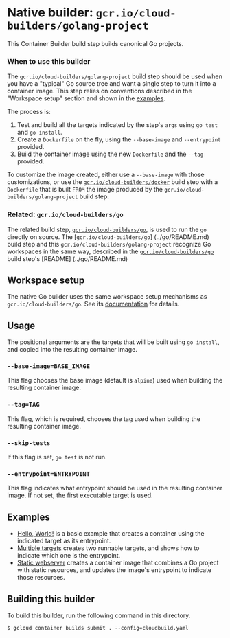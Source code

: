 # Native builder: `gcr.io/cloud-builders/golang-project`

This Container Builder build step builds canonical Go projects.

### When to use this builder

The `gcr.io/cloud-builders/golang-project` build step should be used when you
have a "typical" Go source tree and want a single step to turn it into a
container image. This step relies on conventions described in the "Workspace
setup" section and shown in the [examples](examples).

The process is:

1.  Test and build all the targets indicated by the step's `args` using `go
    test` and `go install`.
1.  Create a `Dockerfile` on the fly, using the `--base-image` and
    `--entrypoint` provided.
1.  Build the container image using the new `Dockerfile` and the `--tag`
    provided.

To customize the image created, either use a `--base-image` with those
customizations, or use the [`gcr.io/cloud-builders/docker`](../docker/README.md)
build step with a `Dockerfile` that is built `FROM` the image produced by
the `gcr.io/cloud-builders/golang-project` build step.

### Related: `gcr.io/cloud-builders/go`

The related build step, [`gcr.io/cloud-builders/go`](../go/README.md), is used
to run the `go` directly on source. The [`gcr.io/cloud-builders/go`]
(../go/README.md) build step and this `gcr.io/cloud-builders/golang-project`
recognize Go workspaces in the same way, described in the
[`gcr.io/cloud-builders/go`](../go/README.md) build step's [README]
(../go/README.md)

## Workspace setup

The native Go builder uses the same workspace setup mechanisms as
`gcr.io/cloud-builders/go`. See its [documentation](../go/README.md) for
details.

## Usage

The positional arguments are the targets that will be built using `go install`,
and copied into the resulting container image.

### `--base-image=BASE_IMAGE`

This flag chooses the base image (default is `alpine`) used when building the
resulting container image.

### `--tag=TAG`

This flag, which is required, chooses the tag used when building the resulting
container image.

### `--skip-tests`

If this flag is set, `go test` is not run.

### `--entrypoint=ENTRYPOINT`

This flag indicates what entrypoint should be used in the resulting container
image. If not set, the first executable target is used.

## Examples

-   [Hello, World!](examples/hello_world) is a basic example that creates a
    container using the indicated target as its entrypoint.
-   [Multiple targets](examples/multi_bin) creates two runnable targets, and
    shows how to indicate which one is the entrypoint.
-   [Static webserver](examples/static_webserver) creates a container image that
    combines a Go project with static resources, and updates the image's
    entrypoint to indicate those resources.

## Building this builder

To build this builder, run the following command in this directory.

    $ gcloud container builds submit . --config=cloudbuild.yaml
